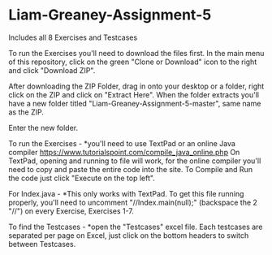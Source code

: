 # Liam-Greaney-Assignment-5
Includes all 8 Exercises and Testcases

To run the Exercises you'll need to download the files first. In the main menu of this repository,
click on the green "Clone or Download" icon to the right and click "Download ZIP".

After downloading the ZIP Folder, drag in onto your desktop or a folder, right click on the ZIP
and click on "Extract Here". When the folder extracts you'll have a new folder titled
"Liam-Greaney-Assignment-5-master", same name as the ZIP.

Enter the new folder.

To run the Exercises -
*you'll need to use TextPad or an online Java compiler https://www.tutorialspoint.com/compile_java_online.php
On TextPad, opening and running to file will work, for the online compiler you'll need to copy and
paste the entire code into the site. To Compile and Run the code just click "Execute on the top left".

For Index.java - 
*This only works with TextPad. To get this file running properly, you'll need to uncomment "//Index.main(null);"
(backspace the 2 "//") on every Exercise, Exercises 1-7.

To find the Testcases - 
*open the "Testcases" excel file. Each testcases are separated per page on Excel, just click on the bottom
headers to switch between Testcases.
